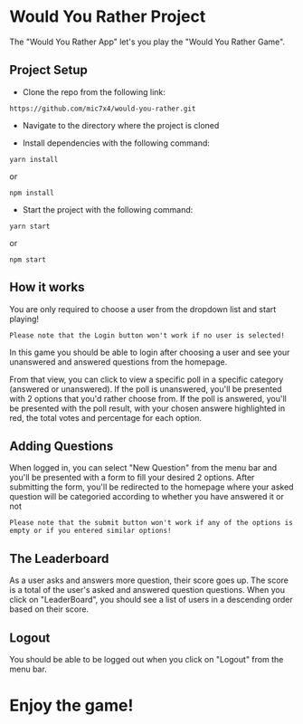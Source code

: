 # Would You Rather Project

The "Would You Rather App" let's you play the "Would You Rather Game".

## Project Setup

- Clone the repo from the following link:

```
https://github.com/mic7x4/would-you-rather.git
```

- Navigate to the directory where the project is cloned

- Install dependencies with the following command:

```
yarn install
```

or

```
npm install
```

- Start the project with the following command:

```
yarn start
```

or

```
npm start
```

## How it works

You are only required to choose a user from the dropdown list and start playing!

`Please note that the Login button won't work if no user is selected!`

In this game you should be able to login after choosing a user and see your unanswered and answered questions from the homepage.

From that view, you can click to view a specific poll in a specific category (answered or unanswered).
If the poll is unanswered, you'll be presented with 2 options that you'd rather choose from.
If the poll is answered, you'll be presented with the poll result, with your chosen answere highlighted in red, the total votes and percentage for each option.

## Adding Questions

When logged in, you can select "New Question" from the menu bar and you'll be presented with a form to fill your desired 2 options. After submitting the form, you'll be redirected to the homepage where your asked question will be categoried according to whether you have answered it or not

`Please note that the submit button won't work if any of the options is empty or if you entered similar options!`

## The Leaderboard

As a user asks and answers more question, their score goes up. The score is a total of the user's asked and answered question questions. When you click on "LeaderBoard", you should see a list of users in a descending order based on their score.

## Logout

You should be able to be logged out when you click on "Logout" from the menu bar.

# Enjoy the game!
